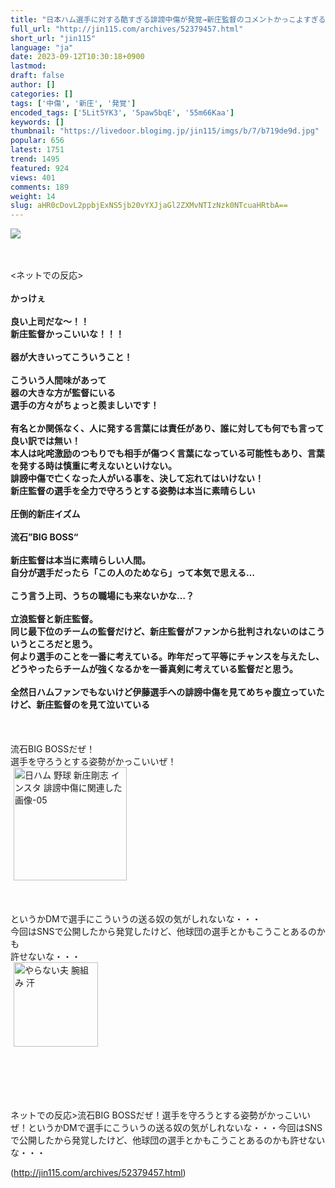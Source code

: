 ```yaml
---
title: "日本ハム選手に対する酷すぎる誹謗中傷が発覚→新庄監督のコメントかっこよすぎると話題に！ : オレ的ゲーム速報＠刃"
full_url: "http://jin115.com/archives/52379457.html"
short_url: "jin115"
language: "ja"
date: 2023-09-12T10:30:18+0900
lastmod: 
draft: false
author: []
categories: []
tags: ['中傷', '新庄', '発覚']
encoded_tags: ['5Lit5YK3', '5paw5bqE', '55m66Kaa']
keywords: []
thumbnail: "https://livedoor.blogimg.jp/jin115/imgs/b/7/b719de9d.jpg"
popular: 656
latest: 1751
trend: 1495
featured: 924
views: 401
comments: 189
weight: 14
slug: aHR0cDovL2ppbjExNS5jb20vYXJjaGl2ZXMvNTIzNzk0NTcuaHRtbA==
---
```


![](https://livedoor.blogimg.jp/jin115/imgs/b/7/b719de9d.jpg)

<div><a name='more'></a> <br> <br> <ネットでの反応><br> <br> <b>かっけぇ</b><br> <br> <b>良い上司だな〜！！<br> 新庄監督かっこいいな！！！</b><br> <br> <b>器が大きいってこういうこと！</b><br> <br> <b>こういう人間味があって<br> 器の大きな方が監督にいる<br> 選手の方々がちょっと羨ましいです！</b><br> <br> <b>有名とか関係なく、人に発する言葉には責任があり、誰に対しても何でも言って良い訳では無い！<br> 本人は叱咤激励のつもりでも相手が傷つく言葉になっている可能性もあり、言葉を発する時は慎重に考えないといけない。<br> 誹謗中傷で亡くなった人がいる事を、決して忘れてはいけない！<br> 新庄監督の選手を全力で守ろうとする姿勢は本当に素晴らしい</b><br> <br> <b>圧倒的新庄イズム</b><br> <br> <b>流石”BIG BOSS“</b><br> <br> <b>新庄監督は本当に素晴らしい人間。<br> 自分が選手だったら「この人のためなら」って本気で思える…</b><br> <br> <b>こう言う上司、うちの職場にも来ないかな…？</b><br> <br> <b>立浪監督と新庄監督。<br> 同じ最下位のチームの監督だけど、新庄監督がファンから批判されないのはこういうところだと思う。<br> 何より選手のことを一番に考えている。昨年だって平等にチャンスを与えたし、どうやったらチームが強くなるかを一番真剣に考えている監督だと思う。</b><br> <br> <b>全然日ハムファンでもないけど伊藤選手への誹謗中傷を見てめちゃ腹立っていたけど、新庄監督のを見て泣いている</b><br> <br> <br> <br> 流石BIG BOSSだぜ！<br> 選手を守ろうとする姿勢がかっこいいぜ！<br> <img src='https://livedoor.blogimg.jp/jin115/imgs/0/2/024d41f9.gif' width='181' border='0' hspace='5' class='pict' alt='日ハム 野球 新庄剛志 インスタ 誹謗中傷に関連した画像-05'><br> <br> <br> <br> というかDMで選手にこういうの送る奴の気がしれないな・・・<br> 今回はSNSで公開したから発覚したけど、他球団の選手とかもこうことあるのかも<br> 許せないな・・・<br> <img src='https://livedoor.blogimg.jp/jin115/imgs/0/4/04ee80e6.gif' alt='やらない夫 腕組み 汗' width='135' border='0' hspace='5' class='pict'><br> <br> <br> <br> <br> <br> <p>ネットでの反応>流石BIG BOSSだぜ！選手を守ろうとする姿勢がかっこいいぜ！というかDMで選手にこういうの送る奴の気がしれないな・・・今回はSNSで公開したから発覚したけど、他球団の選手とかもこうことあるのかも許せないな・・・</p></div>

(http://jin115.com/archives/52379457.html)
